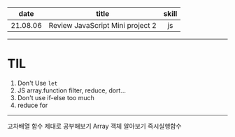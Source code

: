 |   date   |              title               | skill |
| :------: | :------------------------------: | :---: |
| 21.08.06 | Review JavaScript Mini project 2 |  js   |

---

# TIL

1. Don't Use `let`
2. JS array.function filter, reduce, dort...
3. Don't use if-else too much
4. reduce for

---

고차배열 함수 제대로 공부해보기
Array 객체 알아보기
즉시실행함수
